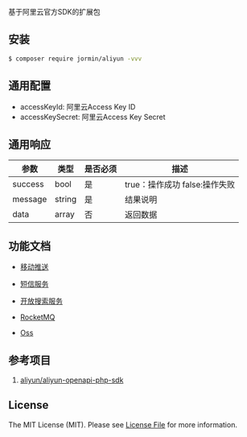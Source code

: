 基于阿里云官方SDK的扩展包

## 安装

``` bash
$ composer require jormin/aliyun -vvv
```

## 通用配置

 - accessKeyId: 阿里云Access Key ID
 - accessKeySecret: 阿里云Access Key Secret

## 通用响应

| 参数  | 类型  | 是否必须  | 描述  |
| ------------ | ------------ | ------------ | ------------ |
| success| bool | 是 | true：操作成功 false:操作失败 |
| message | string | 是 | 结果说明 |
| data | array | 否 | 返回数据 |


## 功能文档

- [移动推送](doc/push.md)

- [短信服务](doc/sms.md)

- [开放搜索服务](doc/open-search.md)

- [RocketMQ](doc/mq.md)

- [Oss](doc/oss.md)

## 参考项目

1. [aliyun/aliyun-openapi-php-sdk](https://github.com/aliyun/aliyun-openapi-php-sdk?spm=a2c4g.11186623.2.3.cScbtO)

## License

The MIT License (MIT). Please see [License File](LICENSE.md) for more information.

